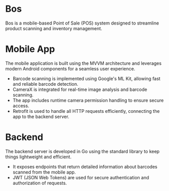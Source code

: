 # Bos

Bos is a mobile-based Point of Sale (POS) system designed to streamline product scanning and
inventory management.

# Mobile App
The mobile application is built using the MVVM architecture and leverages modern Android components
for a seamless user experience.

* Barcode scanning is implemented using Google's ML Kit, allowing fast and reliable barcode
  detection.
* CameraX is integrated for real-time image analysis and barcode scanning.
* The app includes runtime camera permission handling to ensure secure access.
* Retrofit is used to handle all HTTP requests efficiently, connecting the app to the backend
  server.

 # Backend
  The backend server is developed in Go using the standard library to keep things lightweight and
  efficient.
* It exposes endpoints that return detailed information about barcodes scanned from the mobile app.
* JWT (JSON Web Tokens) are used for secure authentication and authorization of requests.
